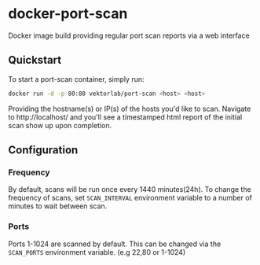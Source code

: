 # docker-port-scan

Docker image build providing regular port scan reports via a web interface

## Quickstart

To start a port-scan container, simply run:

```bash
docker run -d -p 80:80 vektorlab/port-scan <host> <host>
```

Providing the hostname(s) or IP(s) of the hosts you'd like to scan. Navigate to http://localhost/ and you'll see a timestamped html report of the initial scan show up upon completion.


## Configuration

### Frequency
By default, scans will be run once every 1440 minutes(24h). To change the frequency of scans, set `SCAN_INTERVAL` environment variable to a number of minutes to wait between scan.

### Ports
Ports 1-1024 are scanned by default. This can be changed via the `SCAN_PORTS` environment variable. (e.g 22,80 or 1-1024)

